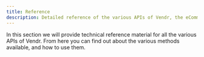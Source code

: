 ```yaml
---
title: Reference
description: Detailed reference of the various APIs of Vendr, the eCommerce solution for Umbraco v8+
---
```


In this section we will provide technical reference material for all the various APIs of Vendr. From here you can find out about the various methods available, and how to use them.
